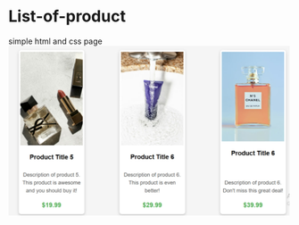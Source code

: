 # List-of-product
simple html and css page
![image alt](https://github.com/Lamrot12/List-of-product/blob/b8ce562e40d26bf4aeeded19dfc8566e797725e5/photo_2025-01-26_23-20-55.jpg)
